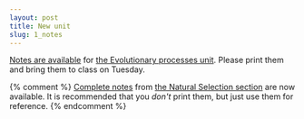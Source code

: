 ```yaml
---
layout: post
title: New unit
slug: 1_notes
---
```


[Notes are available](/materials/processes.handouts.pdf) for [the Evolutionary processes unit](/processes.html). Please print them and bring them to class on Tuesday.

{% comment %} 
[Complete notes](/materials/ns.complete.pdf) from [the Natural Selection section](/ns.html) are now available. It is recommended that you _don't_ print them, but just use them for reference.
{% endcomment %} 




